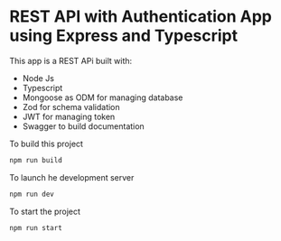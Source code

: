 # REST API with Authentication App using Express and Typescript

This app is a REST APi built with:
- Node Js
- Typescript
- Mongoose as ODM for managing database
- Zod for schema validation
- JWT for managing token
- Swagger to build documentation
  
To build this project
```bash
npm run build
```

To launch he development server
```bash
npm run dev
```

To start the project
```
npm run start
```
